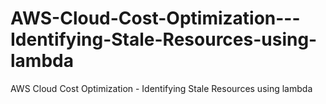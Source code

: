 # AWS-Cloud-Cost-Optimization---Identifying-Stale-Resources-using-lambda
AWS Cloud Cost Optimization - Identifying Stale Resources using lambda
